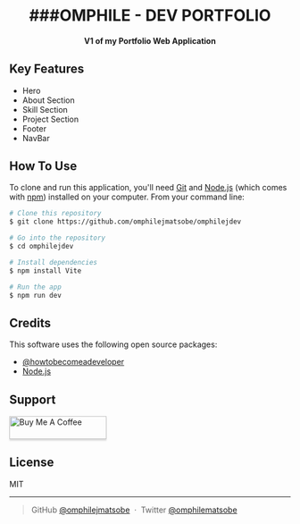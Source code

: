 
<h1 align="center">
  ###OMPHILE - DEV PORTFOLIO
  <br>
</h1>

<h4 align="center">V1 of my Portfolio Web Application</h4>


## Key Features
  * Hero
  * About Section
  * Skill Section
  * Project Section
  * Footer
  * NavBar


## How To Use

To clone and run this application, you'll need [Git](https://git-scm.com) and [Node.js](https://nodejs.org/en/download/) (which comes with [npm](http://npmjs.com)) installed on your computer. From your command line:

```bash
# Clone this repository
$ git clone https://github.com/omphilejmatsobe/omphilejdev

# Go into the repository
$ cd omphilejdev

# Install dependencies
$ npm install Vite

# Run the app
$ npm run dev
```

## Credits

This software uses the following open source packages:
- [@howtobecomeadeveloper](https://www.youtube.com/@howtobecomeadeveloper)
- [Node.js](https://nodejs.org/)

## Support

<a href="https://www.buymeacoffee.com/omphile" target="_blank"><img src="https://www.buymeacoffee.com/assets/img/custom_images/purple_img.png" alt="Buy Me A Coffee" style="height: 41px !important;width: 174px !important;box-shadow: 0px 3px 2px 0px rgba(190, 190, 190, 0.5) !important;-webkit-box-shadow: 0px 3px 2px 0px rgba(190, 190, 190, 0.5) !important;" ></a>

## License

MIT

---

> GitHub [@omphilejmatsobe](https://github.com/omphilejmatsobe) &nbsp;&middot;&nbsp;
> Twitter [@omphilematsobe](https://twitter.com/omphilematsobe)

